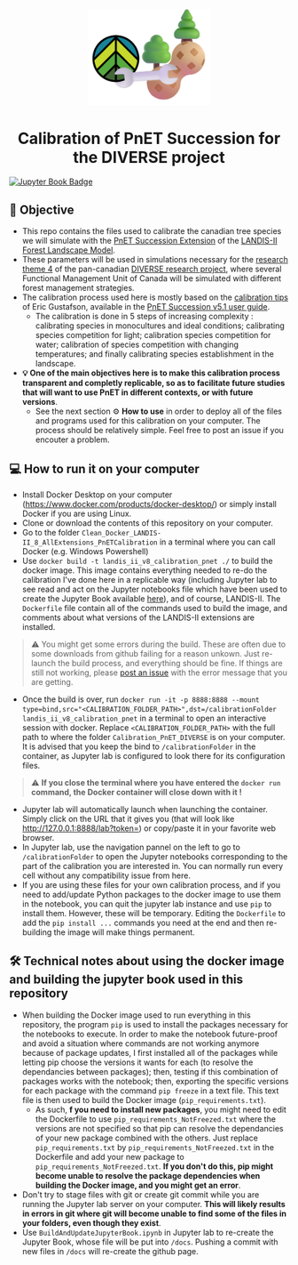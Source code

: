 <p align="center"><img src="./DIVERSE_PnET_Calibration_Logo.png" width="220"></p>

<h1 align="center">Calibration of PnET Succession for the <a src="https://diverseproject.uqo.ca">DIVERSE project</a></h1>

[![Jupyter Book Badge](https://jupyterbook.org/badge.svg)](https://klemet.github.io/Calibration_PnET_DIVERSE/)

## 🎯 Objective

- This repo contains the files used to calibrate the canadian tree species we will simulate with the [PnET Succession Extension](https://github.com/LANDIS-II-Foundation/Extension-PnET-Succession) of the [LANDIS-II Forest Landscape Model](https://www.landis-ii.org/).
- These parameters will be used in simulations necessary for the [research theme 4](https://diverseproject.uqo.ca/theme-4-evaluation-various-forest-management-approaches/) of the pan-canadian [DIVERSE research project](https://diverseproject.uqo.ca), where several Functional Management Unit of Canada will be simulated with different forest management strategies.
- The calibration process used here is mostly based on the [calibration tips](https://research.fs.usda.gov/about/people/gustafson) of Eric Gustafson, available in the [PnET Succession v5.1 user guide](https://github.com/LANDIS-II-Foundation/Extension-PnET-Succession/blob/master/deploy/docs/LANDIS-II%20PnET-Succession%20v5.1%20User%20Guide.pdf).
    - The calibration is done in 5 steps of increasing complexity : calibrating species in monocultures and ideal conditions; calibrating species competition for light; calibration species competition for water; calibration of species competition with changing temperatures; and finally calibrating species establishment in the landscape.
- **💡 One of the main objectives here is to make this calibration process transparent and completly replicable, so as to facilitate future studies that will want to use PnET in different contexts, or with future versions**.
    - See the next section ⚙ **How to use** in order to deploy all of the files and programs used for this calibration on your computer. The process should be relatively simple. Feel free to post an issue if you encouter a problem.

## 💻 How to run it on your computer

- Install Docker Desktop on your computer (https://www.docker.com/products/docker-desktop/) or simply install Docker if you are using Linux.
- Clone or download the contents of this repository on your computer.
- Go to the folder `Clean_Docker_LANDIS-II_8_AllExtensions_PnETCalibration` in a terminal where you can call Docker (e.g. Windows Powershell)
- Use `docker build -t landis_ii_v8_calibration_pnet ./` to build the docker image. This image contains everything needed to re-do the calibration I've done here in a replicable way (including Jupyter lab to see read and act on the Jupyter notebooks file which have been used to create the Jupyter Book available [here](https://klemet.github.io/Calibration_PnET_DIVERSE/)), and of course, LANDIS-II. The `Dockerfile` file contain all of the commands used to build the image, and comments about what versions of the LANDIS-II extensions are installed.
> ⚠️ You might get some errors during the build. These are often due to some downloads from github failing for a reason unkown. Just re-launch the build process, and everything should be fine. If things are still not working, please [post an issue](https://github.com/Klemet/Calibration_PnET_DIVERSE/issues) with the error message that you are getting.
- Once the build is over, run `docker run -it -p 8888:8888 --mount type=bind,src="<CALIBRATION_FOLDER_PATH>",dst=/calibrationFolder landis_ii_v8_calibration_pnet` in a terminal to open an interactive session with docker. Replace `<CALIBRATION_FOLDER_PATH>` with the full path to where the folder `Calibration_PnET_DIVERSE` is on your computer. It is advised that you keep the bind to `/calibrationFolder` in the container, as Jupyter lab is configured to look there for its configuration files.
> ⚠️ **If you close the terminal where you have entered the `docker run` command, the Docker container will close down with it !**
- Jupyter lab will automatically launch when launching the container. Simply click on the URL that it gives you (that will look like http://127.0.0.1:8888/lab?token=<LONG TOKEN>) or copy/paste it in your favorite web browser.
- In Jupyter lab, use the navigation pannel on the left to go to `/calibrationFolder` to open the Jupyter notebooks corresponding to the part of the calibration you are interested in. You can normally run every cell without any compatibility issue from here.
- If you are using these files for your own calibration process, and if you need to add/update Python packages to the docker image to use them in the notebook, you can quit the jupyter lab instance and use `pip` to install them. However, these will be temporary. Editing the `Dockerfile` to add the `pip install ...` commands you need at the end and then re-building the image will make things permanent.

## 🛠️ Technical notes about using the docker image and building the jupyter book used in this repository

- When building the Docker image used to run everything in this repository, the program `pip` is used to install the packages necessary for the notebooks to execute. In order to make the notebook future-proof and avoid a situation where commands are not working anymore because of package updates, I first installed all of the packages while letting pip choose the versions it wants for each (to resolve the dependancies between packages); then, testing if this combination of packages works with the notebook; then, exporting the specific versions for each package with the command `pip freeze` in a text file. This text file is then used to build the Docker image (`pip_requirements.txt`).
    - As such, **f you need to install new packages**, you might need to edit the Dockerfile to use `pip_requirements_NotFreezed.txt` where the versions are not specified so that pip can resolve the dependancies of your new package combined with the others. Just replace `pip_requirements.txt` by `pip_requirements_NotFreezed.txt` in the Dockerfile and add your new package to `pip_requirements_NotFreezed.txt`. **If you don't do this, pip might become unable to resolve the package dependencies when building the Docker image, and you might get an error**.
- Don't try to stage files with git or create git commit while you are running the Jupyter lab server on your computer. **This will likely results in errors in git where git will become unable to find some of the files in your folders, even though they exist**.
- Use `BuildAndUpdateJupyterBook.ipynb` in Jupyter lab to re-create the Jupyter Book, whose file will be put into `/docs`. Pushing a commit with new files in `/docs` will re-create the github page.
